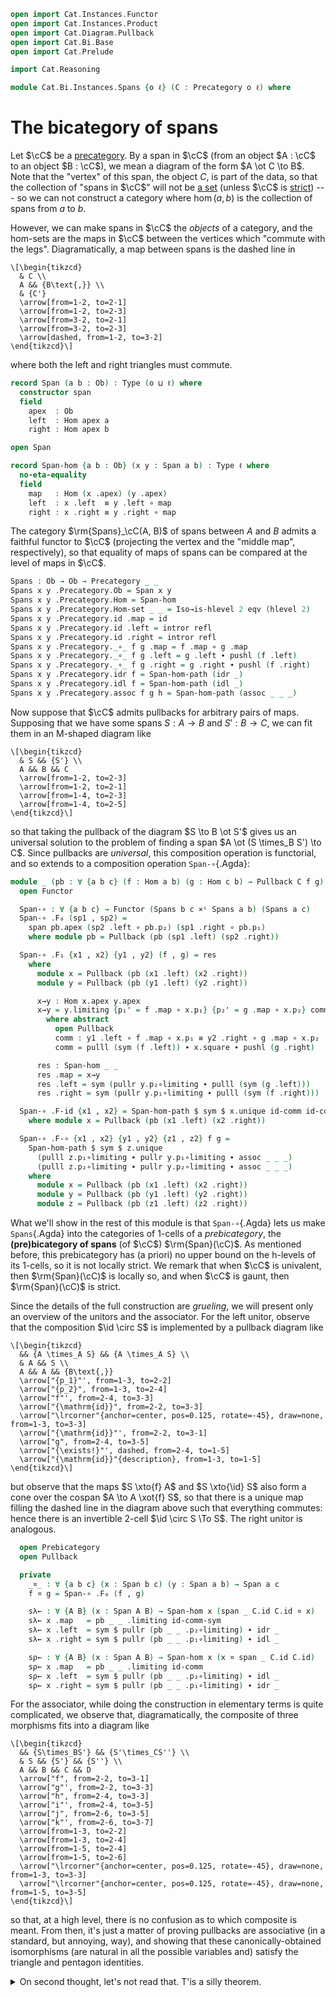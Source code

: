 ```agda
open import Cat.Instances.Functor
open import Cat.Instances.Product
open import Cat.Diagram.Pullback
open import Cat.Bi.Base
open import Cat.Prelude

import Cat.Reasoning

module Cat.Bi.Instances.Spans {o ℓ} (C : Precategory o ℓ) where
```

<!--
```agda
private module C = Cat.Reasoning C
open C
```
-->

# The bicategory of spans

Let $\cC$ be a [precategory]. By a span in $\cC$ (from an object
$A : \cC$ to an object $B : \cC$), we mean a diagram of the form
$A \ot C \to B$. Note that the "vertex" of this span, the object $C$, is
part of the data, so that the collection of "spans in $\cC$" will not
be [a set] (unless $\cC$ is [strict]) --- so we can not construct a
category where $\hom(a,b)$ is the collection of spans from $a$ to $b$.

[precategory]: Cat.Base.html
[a set]: 1Lab.HLevel.html#is-set
[strict]: Cat.Instances.StrictCat.html

However, we can make spans in $\cC$ the _objects_ of a category, and
the hom-sets are the maps in $\cC$ between the vertices which
"commute with the legs". Diagramatically, a map between spans is the
dashed line in

~~~{.quiver}
\[\begin{tikzcd}
  & C \\
  A && {B\text{,}} \\
  & {C'}
  \arrow[from=1-2, to=2-1]
  \arrow[from=1-2, to=2-3]
  \arrow[from=3-2, to=2-1]
  \arrow[from=3-2, to=2-3]
  \arrow[dashed, from=1-2, to=3-2]
\end{tikzcd}\]
~~~

where both the left and right triangles must commute.

```agda
record Span (a b : Ob) : Type (o ⊔ ℓ) where
  constructor span
  field
    apex  : Ob
    left  : Hom apex a
    right : Hom apex b

open Span

record Span-hom {a b : Ob} (x y : Span a b) : Type ℓ where
  no-eta-equality
  field
    map   : Hom (x .apex) (y .apex)
    left  : x .left  ≡ y .left ∘ map
    right : x .right ≡ y .right ∘ map
```

<!--
```agda
open Span-hom
private unquoteDecl eqv = declare-record-iso eqv (quote Span-hom)

Span-hom-path
  : {a b : Ob} {x y : Span a b} {f g : Span-hom x y}
  → f .map ≡ g .map → f ≡ g
Span-hom-path p i .map = p i
Span-hom-path {x = x} {y} {f} {g} p i .left j =
  is-set→squarep (λ i j → Hom-set _ _)
    (λ _ → x .left) (λ j → f .left j) (λ j → g .left j) (λ j → y .left ∘ p j) i j
Span-hom-path {x = x} {y} {f} {g} p i .right j =
  is-set→squarep (λ i j → Hom-set _ _)
    (λ _ → x .right) (λ j → f .right j) (λ j → g .right j) (λ j → y .right ∘ p j) i j
```
-->

The category $\rm{Spans}_\cC(A, B)$ of spans between $A$ and $B$
admits a faithful functor to $\cC$ (projecting the vertex and the
"middle map", respectively), so that equality of maps of spans can be
compared at the level of maps in $\cC$.

```agda
Spans : Ob → Ob → Precategory _ _
Spans x y .Precategory.Ob = Span x y
Spans x y .Precategory.Hom = Span-hom
Spans x y .Precategory.Hom-set _ _ = Iso→is-hlevel 2 eqv (hlevel 2)
Spans x y .Precategory.id .map = id
Spans x y .Precategory.id .left = intror refl
Spans x y .Precategory.id .right = intror refl
Spans x y .Precategory._∘_ f g .map = f .map ∘ g .map
Spans x y .Precategory._∘_ f g .left = g .left ∙ pushl (f .left)
Spans x y .Precategory._∘_ f g .right = g .right ∙ pushl (f .right)
Spans x y .Precategory.idr f = Span-hom-path (idr _)
Spans x y .Precategory.idl f = Span-hom-path (idl _)
Spans x y .Precategory.assoc f g h = Span-hom-path (assoc _ _ _)
```

Now suppose that $\cC$ admits pullbacks for arbitrary pairs of maps.
Supposing that we have some spans $S : A \to B$ and $S' : B \to C$, we
can fit them in an M-shaped diagram like

~~~{.quiver}
\[\begin{tikzcd}
  & S && {S'} \\
  A && B && C
  \arrow[from=1-2, to=2-3]
  \arrow[from=1-2, to=2-1]
  \arrow[from=1-4, to=2-3]
  \arrow[from=1-4, to=2-5]
\end{tikzcd}\]
~~~

so that taking the pullback of the diagram $S \to B \ot S'$ gives us an
universal solution to the problem of finding a span $A \ot (S \times_B
S') \to C$. Since pullbacks are _universal_, this composition operation
is functorial, and so extends to a composition operation `Span-∘`{.Agda}:

```agda
module _ (pb : ∀ {a b c} (f : Hom a b) (g : Hom c b) → Pullback C f g) where
  open Functor

  Span-∘ : ∀ {a b c} → Functor (Spans b c ×ᶜ Spans a b) (Spans a c)
  Span-∘ .F₀ (sp1 , sp2) =
    span pb.apex (sp2 .left ∘ pb.p₂) (sp1 .right ∘ pb.p₁)
    where module pb = Pullback (pb (sp1 .left) (sp2 .right))

  Span-∘ .F₁ {x1 , x2} {y1 , y2} (f , g) = res
    where
      module x = Pullback (pb (x1 .left) (x2 .right))
      module y = Pullback (pb (y1 .left) (y2 .right))

      x→y : Hom x.apex y.apex
      x→y = y.limiting {p₁' = f .map ∘ x.p₁} {p₂' = g .map ∘ x.p₂} comm
        where abstract
          open Pullback
          comm : y1 .left ∘ f .map ∘ x.p₁ ≡ y2 .right ∘ g .map ∘ x.p₂
          comm = pulll (sym (f .left)) ∙ x.square ∙ pushl (g .right)

      res : Span-hom _ _
      res .map = x→y
      res .left = sym (pullr y.p₂∘limiting ∙ pulll (sym (g .left)))
      res .right = sym (pullr y.p₁∘limiting ∙ pulll (sym (f .right)))

  Span-∘ .F-id {x1 , x2} = Span-hom-path $ sym $ x.unique id-comm id-comm
    where module x = Pullback (pb (x1 .left) (x2 .right))

  Span-∘ .F-∘ {x1 , x2} {y1 , y2} {z1 , z2} f g =
    Span-hom-path $ sym $ z.unique
      (pulll z.p₁∘limiting ∙ pullr y.p₁∘limiting ∙ assoc _ _ _)
      (pulll z.p₂∘limiting ∙ pullr y.p₂∘limiting ∙ assoc _ _ _)
    where
      module x = Pullback (pb (x1 .left) (x2 .right))
      module y = Pullback (pb (y1 .left) (y2 .right))
      module z = Pullback (pb (z1 .left) (z2 .right))
```

What we'll show in the rest of this module is that `Span-∘`{.Agda} lets
us make `Spans`{.Agda} into the categories of 1-cells of a
_prebicategory_, the **(pre)bicategory of spans** (of $\cC$)
$\rm{Span}(\cC)$. As mentioned before, this prebicategory has (a
priori) no upper bound on the h-levels of its 1-cells, so it is not
locally strict. We remark that when $\cC$ is univalent, then
$\rm{Span}(\cC)$ is locally so, and when $\cC$ is gaunt, then
$\rm{Span}(\cC)$ is strict.

Since the details of the full construction are _grueling_, we will
present only an overview of the unitors and the associator. For the left
unitor, observe that the composition $\id \circ S$ is implemented by
a pullback diagram like

~~~{.quiver}
\[\begin{tikzcd}
  && {A \times_A S} && {A \times_A S} \\
  & A && S \\
  A && A && {B\text{,}}
  \arrow["{p_1}"', from=1-3, to=2-2]
  \arrow["{p_2}", from=1-3, to=2-4]
  \arrow["f"', from=2-4, to=3-3]
  \arrow["{\mathrm{id}}", from=2-2, to=3-3]
  \arrow["\lrcorner"{anchor=center, pos=0.125, rotate=-45}, draw=none, from=1-3, to=3-3]
  \arrow["{\mathrm{id}}"', from=2-2, to=3-1]
  \arrow["g", from=2-4, to=3-5]
  \arrow["{\exists!}"', dashed, from=2-4, to=1-5]
  \arrow["{\mathrm{id}}"{description}, from=1-3, to=1-5]
\end{tikzcd}\]
~~~

but observe that the maps $S \xto{f} A$ and $S \xto{\id} S$ also
form a cone over the cospan $A \to A \xot{f} S$, so that there is a
unique map filling the dashed line in the diagram above such that
everything commutes: hence there is an invertible 2-cell $\id \circ
S \To S$. The right unitor is analogous.

```agda
  open Prebicategory
  open Pullback

  private
    _¤_ : ∀ {a b c} (x : Span b c) (y : Span a b) → Span a c
    f ¤ g = Span-∘ .F₀ (f , g)

    sλ← : ∀ {A B} (x : Span A B) → Span-hom x (span _ C.id C.id ¤ x)
    sλ← x .map   = pb _ _ .limiting id-comm-sym
    sλ← x .left  = sym $ pullr (pb _ _ .p₂∘limiting) ∙ idr _
    sλ← x .right = sym $ pullr (pb _ _ .p₁∘limiting) ∙ idl _

    sρ← : ∀ {A B} (x : Span A B) → Span-hom x (x ¤ span _ C.id C.id)
    sρ← x .map   = pb _ _ .limiting id-comm
    sρ← x .left  = sym $ pullr (pb _ _ .p₂∘limiting) ∙ idl _
    sρ← x .right = sym $ pullr (pb _ _ .p₁∘limiting) ∙ idr _
```

For the associator, while doing the construction in elementary terms is
quite complicated, we observe that, diagramatically, the composite of
three morphisms fits into a diagram like

~~~{.quiver}
\[\begin{tikzcd}
  && {S\times_BS'} && {S'\times_CS''} \\
  & S && {S'} && {S''} \\
  A && B && C && D
  \arrow["f", from=2-2, to=3-1]
  \arrow["g"', from=2-2, to=3-3]
  \arrow["h", from=2-4, to=3-3]
  \arrow["i"', from=2-4, to=3-5]
  \arrow["j", from=2-6, to=3-5]
  \arrow["k"', from=2-6, to=3-7]
  \arrow[from=1-3, to=2-2]
  \arrow[from=1-3, to=2-4]
  \arrow[from=1-5, to=2-4]
  \arrow[from=1-5, to=2-6]
  \arrow["\lrcorner"{anchor=center, pos=0.125, rotate=-45}, draw=none, from=1-3, to=3-3]
  \arrow["\lrcorner"{anchor=center, pos=0.125, rotate=-45}, draw=none, from=1-5, to=3-5]
\end{tikzcd}\]
~~~

so that, at a high level, there is no confusion as to which composite is
meant. From then, it's just a matter of proving pullbacks are
associative (in a standard, but annoying, way), and showing that these
canonically-obtained isomorphisms (are natural in all the possible
variables and) satisfy the triangle and pentagon identities.

<details>
<summary>On second thought, let's not read that. T'is a silly theorem.</summary>

```agda
    sα← : ∀ {A B C D} ((f , g , h) : Span C D × Span B C × Span A B)
        → Span-hom ((f ¤ g) ¤ h) (f ¤ (g ¤ h))
    sα← (f , g , h) .map = pb _ _ .limiting resp′ where
      abstract
        resp : g .left C.∘ pb (f .left) (g .right) .p₂
           C.∘ pb ((f ¤ g) .left) (h .right) .p₁
             ≡ h .right C.∘ pb ((f ¤ g) .left) (h .right) .p₂
        resp = assoc _ _ _ ∙ pb _ _ .square

      shuffle = pb _ _ .limiting {p₁' = pb _ _ .p₂ C.∘ pb _ _ .p₁} {p₂' = pb _ _ .p₂} resp

      abstract
        resp′ : f .left C.∘ pb (f .left) (g .right) .p₁
            C.∘ pb ((f ¤ g) .left) (h .right) .p₁
              ≡ (g ¤ h) .right C.∘ shuffle
        resp′ = sym $ pullr (pb _ _ .p₁∘limiting) ∙ extendl (sym (pb _ _ .square))

    sα← (f , g , h) .left = sym $ pullr (pb _ _ .p₂∘limiting) ∙ pullr (pb _ _ .p₂∘limiting)
    sα← (f , g , h) .right = sym $ pullr (pb _ _ .p₁∘limiting) ∙ assoc _ _ _

    sα→ : ∀ {A B C D} ((f , g , h) : Span C D × Span B C × Span A B)
        → Span-hom (f ¤ (g ¤ h)) ((f ¤ g) ¤ h)
    sα→ (f , g , h) .map = pb _ _ .limiting resp′ where
      abstract
        resp : f .left C.∘ pb (f .left) ((g ¤ h) .right) .p₁
             ≡ g .right C.∘ pb (g .left) (h .right) .p₁
           C.∘ pb (f .left) ((g ¤ h) .right) .p₂
        resp = pb _ _ .square ∙ sym (assoc _ _ _)

      shuffle = pb _ _ .limiting {p₁' = pb _ _ .p₁} {p₂' = pb _ _ .p₁ C.∘ pb _ _ .p₂} resp

      abstract
        resp′ : (f ¤ g) .left C.∘ shuffle
              ≡ h .right C.∘ pb (g .left) (h .right) .p₂
            C.∘ pb (f .left) ((g ¤ h) .right) .p₂
        resp′ = pullr (pb _ _ .p₂∘limiting) ∙ extendl (pb _ _ .square)

    sα→ (f , g , h) .left = sym $ pullr (pb _ _ .p₂∘limiting) ∙ assoc _ _ _
    sα→ (f , g , h) .right = sym $ pullr (pb _ _ .p₁∘limiting) ∙ pullr (pb _ _ .p₁∘limiting)

  open make-natural-iso
  {-# TERMINATING #-}
  Spanᵇ : Prebicategory _ _ _
  Spanᵇ .Ob = C.Ob
  Spanᵇ .Hom = Spans
  Spanᵇ .id = span _ C.id C.id
  Spanᵇ .compose = Span-∘
  Spanᵇ .unitor-l = to-natural-iso ni where
    ni : make-natural-iso (Id {C = Spans _ _}) _
    ni .eta = sλ←
    ni .inv x .map = pb _ _ .p₂
    ni .inv x .left = refl
    ni .inv x .right = pb _ _ .square
    ni .eta∘inv x = Span-hom-path (Pullback.unique₂ (pb _ _) {p = idl _ ∙ ap₂ C._∘_ refl (introl refl)}
      (pulll (pb _ _ .p₁∘limiting))
      (pulll (pb _ _ .p₂∘limiting))
      (id-comm ∙ pb _ _ .square)
      id-comm)
    ni .inv∘eta x = Span-hom-path (pb _ _ .p₂∘limiting)
    ni .natural x y f = Span-hom-path $
      Pullback.unique₂ (pb _ _) {p = idl _ ∙ f .right}
        (pulll (pb _ _ .p₁∘limiting) ∙ pullr (pb _ _ .p₁∘limiting) ∙ idl _)
        (pulll (pb _ _ .p₂∘limiting) ∙ pullr (pb _ _ .p₂∘limiting) ∙ idr _)
        (pulll (pb _ _ .p₁∘limiting) ∙ sym (f .right))
        (pulll (pb _ _ .p₂∘limiting) ∙ idl _)
  Spanᵇ .unitor-r = to-natural-iso ni where
    ni : make-natural-iso (Id {C = Spans _ _}) _
    ni .eta = sρ←
    ni .inv _ .map = pb _ _ .p₁
    ni .inv _ .left = sym (pb _ _ .square)
    ni .inv _ .right = refl
    ni .eta∘inv x = Span-hom-path (Pullback.unique₂ (pb _ _) {p = introl refl}
      (pulll (pb _ _ .p₁∘limiting) ∙ idl _)
      (pulll (pb _ _ .p₂∘limiting))
      (idr _)
      (id-comm ∙ sym (pb _ _ .square)))
    ni .inv∘eta x = Span-hom-path (pb _ _ .p₁∘limiting)
    ni .natural x y f = Span-hom-path $
      Pullback.unique₂ (pb _ _) {p = sym (f .left) ∙ introl refl}
        (pulll (pb _ _ .p₁∘limiting) ∙ pullr (pb _ _ .p₁∘limiting) ∙ idr _)
        (pulll (pb _ _ .p₂∘limiting) ∙ pullr (pb _ _ .p₂∘limiting) ∙ idl _)
        (pulll (pb _ _ .p₁∘limiting) ∙ idl _)
        (pulll (pb _ _ .p₂∘limiting) ∙ sym (f .left))
  Spanᵇ .associator = to-natural-iso ni where
    ni : make-natural-iso _ _
    ni .eta = sα←
    ni .inv = sα→
    ni .eta∘inv x = Span-hom-path $
      Pullback.unique₂ (pb _ _) {p = pb _ _ .square}
      (pulll (pb _ _ .p₁∘limiting) ∙ pullr (pb _ _ .p₁∘limiting) ∙ pb _ _ .p₁∘limiting)
      (pulll (pb _ _ .p₂∘limiting) ∙ unique₂ (pb _ _) {p = extendl (pb _ _ .square)}
          (pulll (pb _ _ .p₁∘limiting) ∙ pullr (pb _ _ .p₁∘limiting) ∙ pb _ _ .p₂∘limiting)
          (pulll (pb _ _ .p₂∘limiting) ∙ pb _ _ .p₂∘limiting)
          refl refl)
      (idr _)
      (idr _)
    ni .inv∘eta x = Span-hom-path $
      Pullback.unique₂ (pb _ _) {p = pb _ _ .square}
      (pulll (pb _ _ .p₁∘limiting) ∙ unique₂ (pb _ _) {p = extendl (pb _ _ .square)}
        (pulll (pb _ _ .p₁∘limiting) ∙ pb _ _ .p₁∘limiting)
        (pulll (pb _ _ .p₂∘limiting) ∙ pullr (pb _ _ .p₂∘limiting) ∙ pb _ _ .p₁∘limiting)
        refl refl)
      (pulll (pb _ _ .p₂∘limiting) ∙ pullr (pb _ _ .p₂∘limiting) ∙ pb _ _ .p₂∘limiting)
      (idr _)
      (idr _)
    ni .natural x y f = Span-hom-path $ Pullback.unique₂ (pb _ _)
      {p₁' = f .fst .map C.∘ pb _ _ .p₁ C.∘ pb _ _ .p₁}
      {p₂' = pb _ _ .limiting
        {p₁' = f .snd .fst .map C.∘ pb _ _ .p₂ C.∘ pb _ _ .p₁}
        {p₂' = f .snd .snd .map C.∘ pb _ _ .p₂}
        (pulll (sym (f .snd .fst .left)) ∙ assoc _ _ _ ∙ pb _ _ .square ∙ pushl (f .snd .snd .right))}
      {p = sym $ pullr (pb _ _ .p₁∘limiting) ∙ pulll (sym (f .snd .fst .right)) ∙ extendl (sym (pb _ _ .square)) ∙ pushl (f .fst .left)}
      (pulll (pb _ _ .p₁∘limiting) ∙ pullr (pb _ _ .p₁∘limiting))
      (pulll (pb _ _ .p₂∘limiting) ∙ pb _ _ .unique
        (pulll (extendl (pb _ _ .p₁∘limiting)) ∙ pullr (pullr (pb _ _ .p₂∘limiting)) ∙ ap₂ C._∘_ refl (pb _ _ .p₁∘limiting))
        (pulll (extendl (pb _ _ .p₂∘limiting)) ∙ pullr (pullr (pb _ _ .p₂∘limiting)) ∙ ap₂ C._∘_ refl (pb _ _ .p₂∘limiting)))
      (pulll (pb _ _ .p₁∘limiting) ∙ pullr (pb _ _ .p₁∘limiting) ∙ pulll (pb _ _ .p₁∘limiting) ∙ sym (assoc _ _ _))
      (pulll (pb _ _ .p₂∘limiting) ∙ pb _ _ .unique
        (pulll (pb _ _ .p₁∘limiting) ∙ pullr (pb _ _ .p₁∘limiting) ∙ extendl (pb _ _ .p₂∘limiting))
        (pulll (pb _ _ .p₂∘limiting) ∙ pb _ _ .p₂∘limiting))
  Spanᵇ .triangle f g = Span-hom-path $
    pb _ _ .unique
      (pulll (pb _ _ .p₁∘limiting) ∙ pullr (pb _ _ .p₁∘limiting) ∙ pb _ _ .p₁∘limiting ∙ introl refl)
      (pulll (pb _ _ .p₂∘limiting) ∙ pullr (pb _ _ .p₂∘limiting) ∙ eliml refl)
  Spanᵇ .pentagon f g h i = Span-hom-path $
    Pullback.unique₂ (pb _ _)
      {p = pullr (pulll (pb _ _ .p₂∘limiting) ∙ pullr (pulll (pb _ _ .p₂∘limiting) ∙ pullr (pb _ _ .p₂∘limiting)) ∙ ap₂ C._∘_ refl (pulll (pb _ _ .p₁∘limiting)))
         ∙ ap₂ C._∘_ refl (extendl (pb _ _ .p₂∘limiting)) ∙ sym (ap₂ C._∘_ refl (idl _ ∙ extendl (pb _ _ .p₂∘limiting)) ∙ extendl (sym (pb _ _ .square)))}
      (pulll (pb _ _ .p₁∘limiting) ∙ pullr (pulll (pb _ _ .p₁∘limiting)))
      (pulll (pb _ _ .p₂∘limiting) ∙ pullr (pulll (pb _ _ .p₂∘limiting) ∙ pullr (pb _ _ .p₂∘limiting)))
      (pulll (pb _ _ .p₁∘limiting)
      ∙ Pullback.unique₂ (pb _ _) {p = pullr (pb _ _ .p₂∘limiting) ∙ extendl (pb _ _ .square) ∙ sym (assoc _ _ _)}
          (pulll (pb _ _ .p₁∘limiting) ∙ pb _ _ .p₁∘limiting)
          (pulll (pb _ _ .p₂∘limiting) ∙ pullr (pb _ _ .p₂∘limiting))
          (pulll (pb _ _ .p₁∘limiting) ∙ pb _ _ .unique
            (pulll (pb _ _ .p₁∘limiting) ∙ pulll (pb _ _ .p₁∘limiting) ∙ pb _ _ .p₁∘limiting ∙ idl _)
            (pulll (pb _ _ .p₂∘limiting) ∙ pulll (pullr (pb _ _ .p₂∘limiting)) ∙ pullr (pullr (pb _ _ .p₂∘limiting) ∙ pulll (pb _ _ .p₁∘limiting)) ∙ pulll (pb _ _ .p₁∘limiting)))
          (pulll (pb _ _ .p₂∘limiting) ∙ pullr (pulll (pb _ _ .p₂∘limiting) ∙ pullr (pb _ _ .p₂∘limiting))
          ∙ ap₂ C._∘_ refl (pulll (pb _ _ .p₁∘limiting)) ∙ pulll (pb _ _ .p₂∘limiting) ∙ sym (assoc _ _ _)))
      ( pulll (pb _ _ .p₂∘limiting)
      ·· pullr (pb _ _ .p₂∘limiting)
      ·· sym (idl _ ·· pulll (pb _ _ .p₂∘limiting) ·· sym (assoc _ _ _)))
```
</details>
